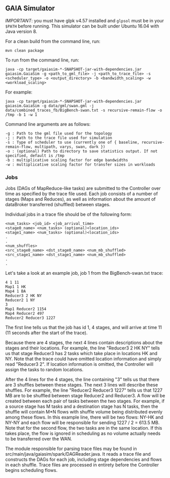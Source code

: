 ## GAIA Simulator
*IMPORTANT*: you must have glpk v4.57 installed and `glpsol` must be in your `$PATH` before running. This simulator can be built under Ubuntu 16.04 with Java version 8.

For a clean build from the command line, run:
```
mvn clean package
```

To run from the command line, run:
```
java -cp target/gaiasim-*-SNAPSHOT-jar-with-dependencies.jar gaiasim.GaiaSim -g <path_to_gml_file> -j <path_to_trace_file> -s <scheduler_type> -o <output_directory> -b <bandwidth_scaling> -w <workload_scaling>
```
For example:
```
java -cp target/gaiasim-*-SNAPSHOT-jar-with-dependencies.jar gaiasim.GaiaSim -g data/gml/swan.gml -j data/combined_traces_fb/BigBench-swan.txt -s recursive-remain-flow -o /tmp -b 1 -w 1
```

Command line arguments are as follows:
```
-g : Path to the gml file used for the topology
-j : Path to the trace file used for simulation
-s : Type of scheduler to use (currently one of { baseline, recursive-remain-flow, multipath, varys, swan, dark })
-o : (optional) Path to directory to save statistics output. If not specified, default is /tmp
-b : multiplicative scaling factor for edge bandwidths
-w : multiplicative scaling factor for transfer sizes in workloads
```


### Jobs
Jobs (DAGs of MapReduce-like tasks) are submitted to the Controller over time as specified by the trace file used. Each job consists of a number of stages (Maps and Reduces), as well as information about the amount of dataBroker transferred (shuffled) between stages.

Individual jobs in a trace file should be of the following form:

```
<num_tasks> <job_id> <job_arrival_time>
<stage0_name> <num_tasks> (optional)<location_ids>
<stage1_name> <num_tasks> (optional)<location_ids>
.
.
<num_shuffles>
<src_stage0_name> <dst_stage0_name> <num_mb_shuffled>
<src_stage1_name> <dst_stage1_name> <num_mb_shuffled>
.
.
```

Let's take a look at an example job, job 1 from the BigBench-swan.txt trace:

```
4 1 11
Map1 1 HK
Map4 1 BA
Reducer3 2 HK NY
Reducer2 1 NY
3
Map1 Reducer2 1154
Map4 Reducer2 497
Reducer2 Reducer3 1227
```

The first line tells us that the job has id 1, 4 stages, and will arrive at time 11 (11 seconds after the start of the trace). 

Because there are 4 stages, the next 4 lines contain descriptions about the stages and their locations. For example, the line "Reducer3 2 HK NY" tells us that stage Reducer3 has 2 tasks which take place in locations HK and NY. Note that the trace could have omitted location information and simply read "Reducer3 2". If location information is omitted, the Controller will assign the tasks to random locations.

After the 4 lines for the 4 stages, the line containing "3" tells us that there are 3 shuffles between these stages. The next 3 lines will describe these shuffles. For example, the line "Reducer2 Reducer3 1227" tells us that 1227 MB are to be shuffled between stage Reducer2 and Reducer3. A flow will be created between each pair of tasks between the two stages. For example, if a source stage has M tasks and a destination stage has N tasks, then the shuffle will contain M*N flows with shuffle volume being distributed evenly among these flows. In this example line, there will be two flows: NY-HK and NY-NY and each flow will be responsible for sending 1227 / 2 = 613.5 MB. Note that for the second flow, the two tasks are in the same location. If this takes place, the flow is ignored in scheduling as no volume actually needs to be transferred over the WAN.

The module responsible for parsing trace files may be found in src/main/java/gaiasim/spark/DAGReader.java. It reads a trace file and constructs the DAGs for each job, including stage dependencies and flows in each shuffle. Trace files are processed in entirety before the Controller begins scheduling flows.
